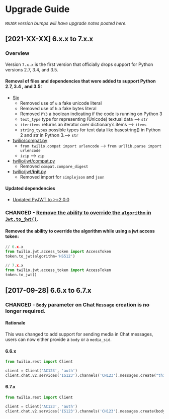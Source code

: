 # Upgrade Guide

_`MAJOR` version bumps will have upgrade notes 
posted here._

[2021-XX-XX] 6.x.x to 7.x.x
---------------------------
### Overview
Version `7.x.x` is the first version that officially drops support for Python versions 2.7, 3.4, and 3.5.
#### Removal of files and dependencies that were added to support Python 2.7, 3.4 , and 3.5:
- [Six](https://github.com/twilio/twilio-python/pull/560/files#diff-4d7c51b1efe9043e44439a949dfd92e5827321b34082903477fd04876edb7552L4)
    - Removed use of `u` a fake unicode literal
    - Removed use of `b` a fake bytes literal
    - Removed `PY3` a boolean indicating if the code is running on Python 3
    - `text_type` type for representing (Unicode) textual data --> `str` 
    - `iteritems` returns an iterator over dictionary’s items --> `items` 
    - `string_types` possible types for text data like basestring() in Python 2 and str in Python 3.--> `str`
- [twilio/compat.py](https://github.com/twilio/twilio-python/pull/560/files?file-filters%5B%5D=.md&file-filters%5B%5D=.py&file-filters%5B%5D=.toml&file-filters%5B%5D=.txt&file-filters%5B%5D=.yml&file-filters%5B%5D=No+extension#diff-e327449701a8717c94e1a084cdfc7dbf334c634cddf3867058b8f991d2de52c1L1)
    - `from twilio.compat import urlencode` --> `from urllib.parse import urlencode`
    - `izip` --> `zip`
- [twilio/jwt/compat.py](https://github.com/twilio/twilio-python/pull/560/files?file-filters%5B%5D=.md&file-filters%5B%5D=.py&file-filters%5B%5D=.toml&file-filters%5B%5D=.txt&file-filters%5B%5D=.yml&file-filters%5B%5D=No+extension#diff-03276a6bdd4ecdf37ab6bedf60032dd05f640e1b470e4353badc787d80ba73d5L1)
    - Removed `compat.compare_digest`
- [twilio/jwt/__init__.py](https://github.com/twilio/twilio-python/pull/560/files?file-filters%5B%5D=.ini&file-filters%5B%5D=.py&file-filters%5B%5D=.yml#diff-9152dd65476e69cc34a307781d5cef195070f48da5670ed0934fd34a9ac91150L12-L16)
    - Removed import for `simplejson` and `json`
    
#### Updated dependencies
- [Updated PyJWT to >=2.0.0](https://github.com/twilio/twilio-python/pull/560/files#diff-4d7c51b1efe9043e44439a949dfd92e5827321b34082903477fd04876edb7552L6)

### CHANGED - [Remove the ability to override the `algorithm` in `Jwt.to_jwt()`](https://github.com/twilio/twilio-python/pull/560/commits/dab158f429015e0894217d6503f55b517c27c474).
#### Removed the ability to override the algorithm while using a jwt access token:
```python
// 6.x.x
from twilio.jwt.access_token import AccessToken
token.to_jwt(algorithm='HS512')
```
```python
// 7.x.x
from twilio.jwt.access_token import AccessToken
token.to_jwt()
```

[2017-09-28] 6.6.x to 6.7.x
---------------------------

### CHANGED - `Body` parameter on Chat `Message` creation is no longer required.

#### Rationale
This was changed to add support for sending media in Chat messages, users can now either provide a `body` or a `media_sid`.

#### 6.6.x
```python
from twilio.rest import Client

client = Client('AC123', 'auth')
client.chat.v2.services('IS123').channels('CH123').messages.create("this is the body")
```

#### 6.7.x
```python
from twilio.rest import Client

client = Client('AC123', 'auth')
client.chat.v2.services('IS123').channels('CH123').messages.create(body="this is the body")
```
